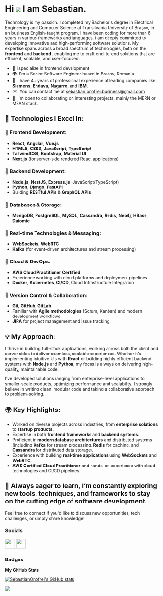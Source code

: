 Hi ![](https://user-images.githubusercontent.com/18350557/176309783-0785949b-9127-417c-8b55-ab5a4333674e.gif) I am Sebastian.
=========================================================================================================================================

Technology is my passion.
I completed my Bachelor's degree in Electrical Engineering and Computer Science at Transilvania University of Brașov, in an business English-taught program. 
I have been coding for more than 6 years in various frameworks and languages. I am deeply committed to developing innovative and high-performing software solutions. 
My expertise spans across a broad spectrum of technologies, both on the  **frontend** and **backend** , enabling me to craft end-to-end solutions that are efficient, scalable, and user-focused.
 
* 🌟  I specialize in frontend development
* 🌍  I'm a Senior Software Engineer based in Brasov, Romania
* 🧠  I have 4+ years of professional experience at leading companies like **Siemens**, **Endava**, **Nagarro**, and **IBM**.
* ✉️  You can contact me at [sebastian.onofrei.business@gmail.com](mailto:sebastian.onofrei.business@gmail.com)
* 🤝  I'm open to collaborating on interesting projects, mainly the MERN or MEAN stack.  

## 🚀 Technologies I Excel In:

### 🔹 **Frontend Development:**
- **React**, **Angular**, **Vue.js**
- **HTML5**, **CSS3**, **JavaScript**, **TypeScript**
- **TailwindCSS**, **Bootstrap**, **Material UI**
- **Next.js** (for server-side rendered React applications)

### 🔹 **Backend Development:**
- **Node.js**, **NestJS**, **Express.js** (JavaScript/TypeScript)
- **Python**, **Django**, **FastAPI**
- Building **RESTful APIs** & **GraphQL APIs**

### 🔹 **Databases & Storage:**
- **MongoDB**, **PostgreSQL**, **MySQL**, **Cassandra**, **Redis**, **Neo4j**, **HBase**, **Datomic**

### 🔹 **Real-time Technologies & Messaging:**
- **WebSockets**, **WebRTC**
- **Kafka** (for event-driven architectures and stream processing)

### 🔹 **Cloud & DevOps:**
- **AWS Cloud Practitioner Certified**  
- Experience working with cloud platforms and deployment pipelines
- **Docker**, **Kubernetes**, **CI/CD**, Cloud Infrastructure Integration

### 🔹 **Version Control & Collaboration:**
- **Git**, **GitHub**, **GitLab**
- Familiar with **Agile methodologies** (Scrum, Kanban) and modern development workflows
- **JIRA** for project management and issue tracking

## 💡 My Approach:
I thrive in building full-stack applications, working across both the client and server sides to deliver seamless, scalable experiences. Whether it’s implementing intuitive UIs with **React** or building highly efficient backend systems with **Node.js** and **Python**, my focus is always on delivering high-quality, maintainable code.

I’ve developed solutions ranging from enterprise-level applications to smaller-scale products, optimizing performance and scalability. I strongly believe in writing clean, modular code and taking a collaborative approach to problem-solving.

## 🌍 Key Highlights:
- Worked on diverse projects across industries, from **enterprise solutions** to **startup products**.
- Expertise in both **frontend frameworks** and **backend systems**.
- Proficient in **modern database architectures** and distributed systems (including **Kafka** for stream processing, **Redis** for caching, and **Cassandra** for distributed data storage).
- Experience with building **real-time applications** using **WebSockets** and **WebRTC**.
- **AWS Certified Cloud Practitioner** and hands-on experience with cloud technologies and CI/CD pipelines.

## 🔑 Always eager to learn, I’m constantly exploring new tools, techniques, and frameworks to stay on the cutting edge of software development.  
Feel free to connect if you'd like to discuss new opportunities, tech challenges, or simply share knowledge!






### Socials

<p align="left"> <a href="https://www.github.com/SebastianOnofrei" target="_blank" rel="noreferrer"> <picture> <source media="(prefers-color-scheme: dark)" srcset="https://raw.githubusercontent.com/danielcranney/readme-generator/main/public/icons/socials/github-dark.svg" /> <source media="(prefers-color-scheme: light)" srcset="https://raw.githubusercontent.com/danielcranney/readme-generator/main/public/icons/socials/github.svg" /> <img src="https://raw.githubusercontent.com/danielcranney/readme-generator/main/public/icons/socials/github.svg" width="32" height="32" /> </picture> </a> <a href="https://www.linkedin.com/in/sebastian-onofrei-309267163/" target="_blank" rel="noreferrer"> <picture> <source media="(prefers-color-scheme: dark)" srcset="https://raw.githubusercontent.com/danielcranney/readme-generator/main/public/icons/socials/linkedin-dark.svg" /> <source media="(prefers-color-scheme: light)" srcset="https://raw.githubusercontent.com/danielcranney/readme-generator/main/public/icons/socials/linkedin.svg" /> <img src="https://raw.githubusercontent.com/danielcranney/readme-generator/main/public/icons/socials/linkedin.svg" width="32" height="32" /> </picture> </a></p>

### Badges

<b>My GitHub Stats</b>

<a href="http://www.github.com/SebastianOnofrei"><img src="https://github-readme-stats.vercel.app/api?username=SebastianOnofrei&show_icons=true&hide=stars,prs,issues,&count_private=true&title_color=0891b2&text_color=ffffff&icon_color=0891b2&bg_color=1c1917&hide_border=true&show_icons=true" alt="SebastianOnofrei's GitHub stats" /></a>

<a href="http://www.github.com/SebastianOnofrei"><img src="https://github-readme-streak-stats.herokuapp.com/?user=SebastianOnofrei&stroke=ffffff&background=1c1917&ring=0891b2&fire=0891b2&currStreakNum=ffffff&currStreakLabel=0891b2&sideNums=ffffff&sideLabels=ffffff&dates=ffffff&hide_border=true" /></a>
